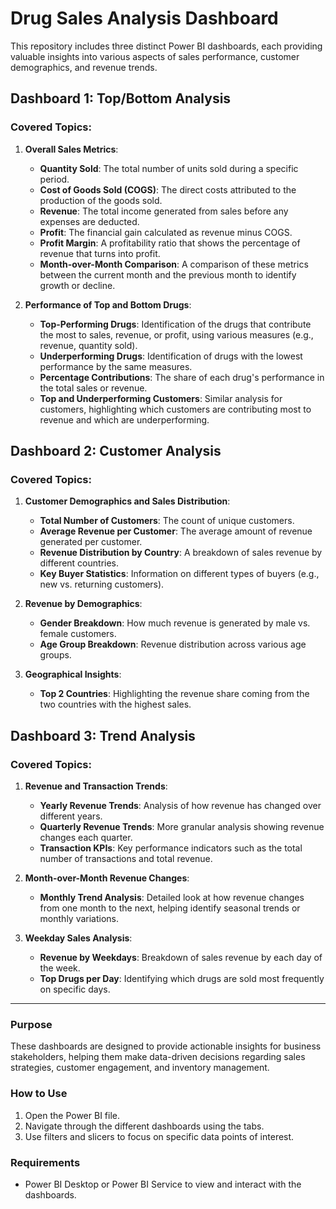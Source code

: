 # Drug Sales Analysis Dashboard

This repository includes three distinct Power BI dashboards, each providing valuable insights into various aspects of sales performance, customer demographics, and revenue trends.

## Dashboard 1: Top/Bottom Analysis
### Covered Topics:
1. **Overall Sales Metrics**:
   - **Quantity Sold**: The total number of units sold during a specific period.
   - **Cost of Goods Sold (COGS)**: The direct costs attributed to the production of the goods sold.
   - **Revenue**: The total income generated from sales before any expenses are deducted.
   - **Profit**: The financial gain calculated as revenue minus COGS.
   - **Profit Margin**: A profitability ratio that shows the percentage of revenue that turns into profit.
   - **Month-over-Month Comparison**: A comparison of these metrics between the current month and the previous month to identify growth or decline.

2. **Performance of Top and Bottom Drugs**:
   - **Top-Performing Drugs**: Identification of the drugs that contribute the most to sales, revenue, or profit, using various measures (e.g., revenue, quantity sold).
   - **Underperforming Drugs**: Identification of drugs with the lowest performance by the same measures.
   - **Percentage Contributions**: The share of each drug's performance in the total sales or revenue.
   - **Top and Underperforming Customers**: Similar analysis for customers, highlighting which customers are contributing most to revenue and which are underperforming.

## Dashboard 2: Customer Analysis
### Covered Topics:
1. **Customer Demographics and Sales Distribution**:
   - **Total Number of Customers**: The count of unique customers.
   - **Average Revenue per Customer**: The average amount of revenue generated per customer.
   - **Revenue Distribution by Country**: A breakdown of sales revenue by different countries.
   - **Key Buyer Statistics**: Information on different types of buyers (e.g., new vs. returning customers).

2. **Revenue by Demographics**:
   - **Gender Breakdown**: How much revenue is generated by male vs. female customers.
   - **Age Group Breakdown**: Revenue distribution across various age groups.

3. **Geographical Insights**:
   - **Top 2 Countries**: Highlighting the revenue share coming from the two countries with the highest sales.

## Dashboard 3: Trend Analysis
### Covered Topics:
1. **Revenue and Transaction Trends**:
   - **Yearly Revenue Trends**: Analysis of how revenue has changed over different years.
   - **Quarterly Revenue Trends**: More granular analysis showing revenue changes each quarter.
   - **Transaction KPIs**: Key performance indicators such as the total number of transactions and total revenue.

2. **Month-over-Month Revenue Changes**:
   - **Monthly Trend Analysis**: Detailed look at how revenue changes from one month to the next, helping identify seasonal trends or monthly variations.

3. **Weekday Sales Analysis**:
   - **Revenue by Weekdays**: Breakdown of sales revenue by each day of the week.
   - **Top Drugs per Day**: Identifying which drugs are sold most frequently on specific days.

---

### Purpose

These dashboards are designed to provide actionable insights for business stakeholders, helping them make data-driven decisions regarding sales strategies, customer engagement, and inventory management.

### How to Use

1. Open the Power BI file.
2. Navigate through the different dashboards using the tabs.
3. Use filters and slicers to focus on specific data points of interest.

### Requirements

- Power BI Desktop or Power BI Service to view and interact with the dashboards.
